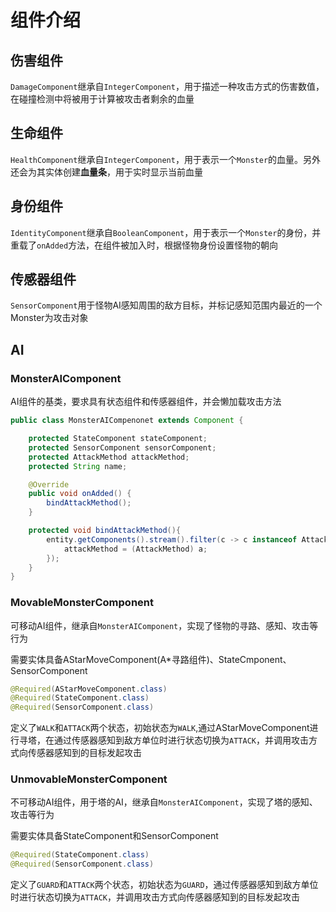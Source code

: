 # 组件介绍

## 伤害组件

`DamageComponent`继承自`IntegerComponent`，用于描述一种攻击方式的伤害数值，在碰撞检测中将被用于计算被攻击者剩余的血量

## 生命组件

`HealthComponent`继承自`IntegerComponent`，用于表示一个`Monster`的血量。另外还会为其实体创建**血量条**，用于实时显示当前血量

## 身份组件

`IdentityComponent`继承自`BooleanComponent`，用于表示一个`Monster`的身份，并重载了`onAdded`方法，在组件被加入时，根据怪物身份设置怪物的朝向

## 传感器组件

`SensorComponent`用于怪物AI感知周围的敌方目标，并标记感知范围内最近的一个Monster为攻击对象

## AI

### MonsterAIComponent

AI组件的基类，要求具有状态组件和传感器组件，并会懒加载攻击方法

```java
public class MonsterAICompenonet extends Component {

    protected StateComponent stateComponent;
    protected SensorComponent sensorComponent;
    protected AttackMethod attackMethod;
    protected String name;

    @Override
    public void onAdded() {
        bindAttackMethod();
    }

    protected void bindAttackMethod(){
        entity.getComponents().stream().filter(c -> c instanceof AttackMethod).findFirst().ifPresent(a -> {
            attackMethod = (AttackMethod) a;
        });
    }
}
```

### MovableMonsterComponent

可移动AI组件，继承自`MonsterAIComponent`，实现了怪物的寻路、感知、攻击等行为

需要实体具备AStarMoveComponent(A*寻路组件)、StateCmponent、SensorComponent

```java
@Required(AStarMoveComponent.class)
@Required(StateComponent.class)
@Required(SensorComponent.class)
```

定义了`WALK`和`ATTACK`两个状态，初始状态为`WALK`,通过AStarMoveComponent进行寻塔，在通过传感器感知到敌方单位时进行状态切换为`ATTACK`，并调用攻击方式向传感器感知到的目标发起攻击

### UnmovableMonsterComponent

不可移动AI组件，用于塔的AI，继承自`MonsterAIComponent`，实现了塔的感知、攻击等行为

需要实体具备StateComponent和SensorComponent

```java
@Required(StateComponent.class)
@Required(SensorComponent.class)
```

定义了`GUARD`和`ATTACK`两个状态，初始状态为`GUARD`，通过传感器感知到敌方单位时进行状态切换为`ATTACK`，并调用攻击方式向传感器感知到的目标发起攻击

